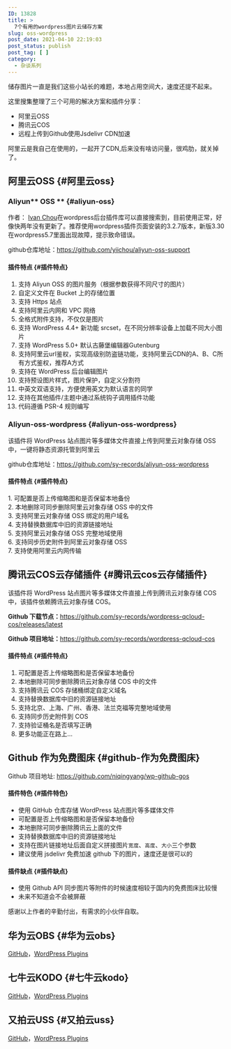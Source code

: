 ```yaml
---
ID: 13828
title: >
  7个有用的wordpress图片云储存方案
slug: oss-wordpress
post_date: 2021-04-10 22:19:03
post_status: publish
post_tag: [ ]
category:
  - 杂谈系列
---
```

<!-- wp:paragraph -->

储存图片一直是我们这些小站长的难题，本地占用空间大，速度还提不起来。

<!-- /wp:paragraph -->

<!-- wp:paragraph -->

这里搜集整理了三个可用的解决方案和插件分享：

<!-- /wp:paragraph -->

<!-- wp:list {"textColor":"white","gradient":"vivid-cyan-blue-to-vivid-purple"} -->

<ul class="has-white-color has-vivid-cyan-blue-to-vivid-purple-gradient-background has-text-color has-background">
  <li>
    阿里云OSS
  </li>
  <li>
    腾讯云COS
  </li>
  <li>
    远程上传到Github使用Jsdelivr CDN加速
  </li>
</ul>

<!-- /wp:list -->

<!-- wp:paragraph -->

阿里云是我自己在使用的，一起开了CDN,后来没有啥访问量，很鸡肋，就关掉了。

<!-- /wp:paragraph -->

<!-- wp:heading -->

## 阿里云OSS {#阿里云oss}

<!-- /wp:heading -->

<!-- wp:heading {"level":3} -->

### Aliyun** OSS ** {#aliyun-oss}

<!-- /wp:heading -->

<!-- wp:paragraph -->

作者： <a href="https://yii.im/" target="_blank" rel="nofollow noopener" data-schema-attribute="">Ivan Chou</a>在wordpress后台插件库可以直接搜索到，目前使用正常，好像快两年没有更新了。推荐使用wordpress插件页面安装的3.2.7版本，新版3.30在wordpress5.7里面出现故障，提示致命错误。

<!-- /wp:paragraph -->

<!-- wp:paragraph -->

github仓库地址：<a href="https://github.com/yiichou/aliyun-oss-support" target="_blank" rel="noopener" data-schema-attribute="">https://github.com/yiichou/aliyun-oss-support</a>

<!-- /wp:paragraph -->

<!-- wp:heading {"level":4} -->

#### 插件特点 {#插件特点}

<!-- /wp:heading -->

<!-- wp:list {"ordered":true,"backgroundColor":"vivid-cyan-blue","textColor":"white"} -->

<ol class="has-white-color has-vivid-cyan-blue-background-color has-text-color has-background">
  <li>
    支持 Aliyun OSS 的图片服务（根据参数获得不同尺寸的图片）
  </li>
  <li>
    自定义文件在 Bucket 上的存储位置
  </li>
  <li>
    支持 Https 站点
  </li>
  <li>
    支持阿里云内网和 VPC 网络
  </li>
  <li>
    全格式附件支持，不仅仅是图片
  </li>
  <li>
    支持 WordPress 4.4+ 新功能 srcset，在不同分辨率设备上加载不同大小图片
  </li>
  <li>
    支持 WordPress 5.0+ 默认古藤堡编辑器Gutenburg
  </li>
  <li>
    支持阿里云url鉴权，实现高级别防盗链功能，支持阿里云CDN的A、B、C所有方式鉴权，推荐A方式
  </li>
  <li>
    支持在 WordPress 后台编辑图片
  </li>
  <li>
    支持预设图片样式，图片保护，自定义分割符
  </li>
  <li>
    中英文双语支持，方便使用英文为默认语言的同学
  </li>
  <li>
    支持在其他插件/主题中通过系统钩子调用插件功能
  </li>
  <li>
    代码遵循 PSR-4 规则编写
  </li>
</ol>

<!-- /wp:list -->

<!-- wp:heading {"level":3} -->

### Aliyun-oss-wordpress {#aliyun-oss-wordpress}

<!-- /wp:heading -->

<!-- wp:paragraph -->

该插件将 WordPress 站点图片等多媒体文件直接上传到阿里云对象存储 OSS 中，一键将静态资源托管到阿里云

<!-- /wp:paragraph -->

<!-- wp:paragraph -->

github仓库地址：<a href="https://github.com/sy-records/aliyun-oss-wordpress" target="_blank" rel="nofollow noopener" data-schema-attribute="">https://github.com/sy-records/aliyun-oss-wordpress</a>

<!-- /wp:paragraph -->

<!-- wp:heading {"level":4} -->

#### 插件特点 {#插件特点}

<!-- /wp:heading -->

<!-- wp:paragraph {"backgroundColor":"vivid-cyan-blue","textColor":"white"} -->

<p class="has-white-color has-vivid-cyan-blue-background-color has-text-color has-background">
  1. 可配置是否上传缩略图和是否保留本地备份<br />2. 本地删除可同步删除阿里云对象存储 OSS 中的文件<br />3. 支持阿里云对象存储 OSS 绑定的用户域名<br />4. 支持替换数据库中旧的资源链接地址<br />5. 支持阿里云对象存储 OSS 完整地域使用<br />6. 支持同步历史附件到阿里云对象存储 OSS<br />7. 支持使用阿里云内网传输
</p>

<!-- /wp:paragraph -->

<!-- wp:heading -->

## 腾讯云COS云存储插件 {#腾讯云cos云存储插件}

<!-- /wp:heading -->

<!-- wp:paragraph -->

该插件将 WordPress 站点图片等多媒体文件直接上传到腾讯云对象存储 COS 中，该插件依赖腾讯云对象存储 COS。

<!-- /wp:paragraph -->

<!-- wp:paragraph -->

**Github 下载节点：**<a href="https://github.com/sy-records/wordpress-qcloud-cos/releases/latest" target="_blank" rel="noopener" data-schema-attribute="">https://github.com/sy-records/wordpress-qcloud-cos/releases/latest</a>

<!-- /wp:paragraph -->

<!-- wp:paragraph -->

**Github 项目地址：**<a href="https://github.com/sy-records/wordpress-qcloud-cos" target="_blank" rel="noopener" data-schema-attribute="">https://github.com/sy-records/wordpress-qcloud-cos</a>

<!-- /wp:paragraph -->

<!-- wp:heading {"level":4} -->

#### 插件特点 {#插件特点}

<!-- /wp:heading -->

<!-- wp:list {"ordered":true,"backgroundColor":"vivid-cyan-blue","textColor":"white"} -->

<ol class="has-white-color has-vivid-cyan-blue-background-color has-text-color has-background">
  <li>
    可配置是否上传缩略图和是否保留本地备份
  </li>
  <li>
    本地删除可同步删除腾讯云对象存储 COS 中的文件
  </li>
  <li>
    支持腾讯云 COS 存储桶绑定自定义域名
  </li>
  <li>
    支持替换数据库中旧的资源链接地址
  </li>
  <li>
    支持北京、上海、广州、香港、法兰克福等完整地域使用
  </li>
  <li>
    支持同步历史附件到 COS
  </li>
  <li>
    支持验证桶名是否填写正确
  </li>
  <li>
    更多功能正在路上…
  </li>
</ol>

<!-- /wp:list -->

<!-- wp:heading -->

## Github 作为免费图床 {#github-作为免费图床}

<!-- /wp:heading -->

<!-- wp:paragraph -->

Github 项目地址: <a class="wp-editor-md-post-content-link" title="https://github.com/niqingyang/wp-github-gos" href="https://github.com/niqingyang/wp-github-gos" target="_blank" rel="nofollow noopener" data-schema-attribute="">https://github.com/niqingyang/wp-github-gos</a>

<!-- /wp:paragraph -->

<!-- wp:heading {"level":4} -->

#### 插件特色 {#插件特色}

<!-- /wp:heading -->

<!-- wp:list {"backgroundColor":"vivid-cyan-blue","textColor":"white"} -->

<ul class="has-white-color has-vivid-cyan-blue-background-color has-text-color has-background">
  <li>
    使用 GitHub 仓库存储 WordPress 站点图片等多媒体文件
  </li>
  <li>
    可配置是否上传缩略图和是否保留本地备份
  </li>
  <li>
    本地删除可同步删除腾讯云上面的文件
  </li>
  <li>
    支持替换数据库中旧的资源链接地址
  </li>
  <li>
    支持在图片链接地址后面自定义拼接图片<code>宽度</code>、<code>高度</code>、<code>大小</code>三个参数
  </li>
  <li>
    建议使用 jsdelivr 免费加速 github 下的图片，速度还是很可以的
  </li>
</ul>

<!-- /wp:list -->

<!-- wp:heading {"level":4} -->

#### 插件缺点 {#插件缺点}

<!-- /wp:heading -->

<!-- wp:list -->

*   使用 Github API 同步图片等附件的时候速度相较于国内的免费图床比较慢
*   未来不知道会不会被屏蔽

<!-- /wp:list -->

<!-- wp:paragraph -->

感谢以上作者的辛勤付出，有需求的小伙伴自取。

<!-- /wp:paragraph -->

<!-- wp:heading -->

## 华为云OBS {#华为云obs}

<!-- /wp:heading -->

<!-- wp:paragraph -->

<a href="https://github.com/sy-records/huaweicloud-obs-wordpress" target="_blank" rel="noopener">GitHub</a>，<a href="https://wordpress.org/plugins/obs-huaweicloud" target="_blank" rel="noopener">WordPress Plugins</a>

<!-- /wp:paragraph -->

<!-- wp:heading -->

## 七牛云KODO {#七牛云kodo}

<!-- /wp:heading -->

<!-- wp:paragraph -->

<a href="https://github.com/sy-records/qiniu-kodo-wordpress" target="_blank" rel="noopener">GitHub</a>，<a href="https://wordpress.org/plugins/kodo-qiniu" target="_blank" rel="noopener">WordPress Plugins</a>

<!-- /wp:paragraph -->

<!-- wp:heading -->

## 又拍云USS {#又拍云uss}

<!-- /wp:heading -->

<!-- wp:paragraph -->

<a href="https://github.com/sy-records/upyun-uss-wordpress" target="_blank" rel="noopener">GitHub</a>，<a href="https://wordpress.org/plugins/uss-upyun" target="_blank" rel="noopener">WordPress Plugins</a>

<!-- /wp:paragraph -->